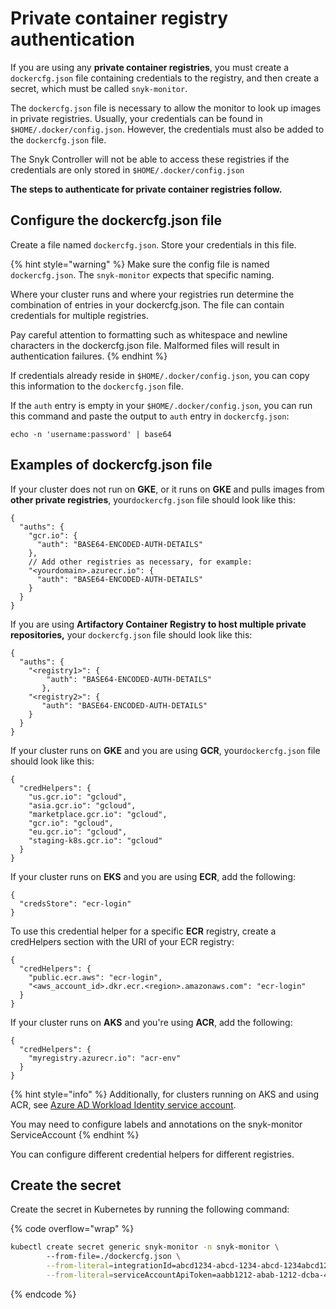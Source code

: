 # Private container registry authentication

If you are using any **private container registries**, you must create a `dockercfg.json` file containing credentials to the registry, and then create a secret, which must be called `snyk-monitor`.&#x20;

The `dockercfg.json` file is necessary to allow the monitor to look up images in private registries. Usually, your credentials can be found in `$HOME/.docker/config.json`. However, the credentials must also be added to the `dockercfg.json` file.&#x20;

The Snyk Controller will not be able to access these registries if the credentials are only stored in `$HOME/.docker/config.json`

**The steps to authenticate for private container registries follow.**

## Configure the dockercfg.json file

Create a file named `dockercfg.json`. Store your credentials in this file.

{% hint style="warning" %}
Make sure the config file is named `dockercfg.json`. The `snyk-monitor` expects that specific naming.

Where your cluster runs and where your registries run determine the combination of entries in your dockercfg.json. The file can contain credentials for multiple registries.

Pay careful attention to formatting such as whitespace and newline characters in the dockercfg.json file. Malformed files will result in authentication failures.
{% endhint %}

If credentials already reside in `$HOME/.docker/config.json`, you can copy this information to the `dockercfg.json` file.

If the `auth` entry is empty in your `$HOME/.docker/config.json`, you can run this command and paste the output to `auth` entry in `dockercfg.json`:

```
echo -n 'username:password' | base64
```

## Examples of dockercfg.json file

If your cluster does not run on **GKE**, or it runs on **GKE** and pulls images from **other private registries**, your`dockercfg.json` file should look like this:

```
{  
  "auths": {
    "gcr.io": {
      "auth": "BASE64-ENCODED-AUTH-DETAILS"
    },
    // Add other registries as necessary, for example:
    "<yourdomain>.azurecr.io": {
      "auth": "BASE64-ENCODED-AUTH-DETAILS"
    }
  }
}
```

If you are using **Artifactory Container Registry to host multiple private repositories,** your `dockercfg.json` file should look like this:

```
{
  "auths": {
    "<registry1>": {
        "auth": "BASE64-ENCODED-AUTH-DETAILS"
       },
    "<registry2>": {
       "auth": "BASE64-ENCODED-AUTH-DETAILS"
    }
  }
}
```

If your cluster runs on **GKE** and you are using **GCR**, your`dockercfg.json` file should look like this:

```
{
  "credHelpers": {
    "us.gcr.io": "gcloud",
    "asia.gcr.io": "gcloud",
    "marketplace.gcr.io": "gcloud",
    "gcr.io": "gcloud",
    "eu.gcr.io": "gcloud",
    "staging-k8s.gcr.io": "gcloud"
  }
}
```

If your cluster runs on **EKS** and you are using **ECR**, add the following:

```
{
  "credsStore": "ecr-login"
}
```

To use this credential helper for a specific **ECR** registry, create a credHelpers section with the URI of your ECR registry:

```
{
  "credHelpers": {
    "public.ecr.aws": "ecr-login",
    "<aws_account_id>.dkr.ecr.<region>.amazonaws.com": "ecr-login"
  }
}
```

If your cluster runs on **AKS** and you're using **ACR**, add the following:

```
{
  "credHelpers": { 
    "myregistry.azurecr.io": "acr-env"
  }
}
```

{% hint style="info" %}
Additionally, for clusters running on AKS and using ACR, see [Azure AD Workload Identity service account](https://azure.github.io/azure-workload-identity/docs/topics/service-account-labels-and-annotations.html#service-account).

You may need to configure labels and annotations on the snyk-monitor ServiceAccount
{% endhint %}

You can configure different credential helpers for different registries.&#x20;

## Create the secret

Create the secret in Kubernetes by running the following command:

{% code overflow="wrap" %}
```sh
kubectl create secret generic snyk-monitor -n snyk-monitor \ 
        --from-file=./dockercfg.json \
        --from-literal=integrationId=abcd1234-abcd-1234-abcd-1234abcd1234 \
        --from-literal=serviceAccountApiToken=aabb1212-abab-1212-dcba-4321abcd4321
```
{% endcode %}
